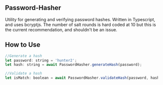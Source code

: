 Password-Hasher
---

Utility for generating and verifying password hashes. Written in Typescript, and uses bcryptjs. The number of salt rounds is hard coded at 10 but this is the current recommendation, and shouldn't be an issue.

How to Use
---

```js
//Generate a hash
let password: string = 'hunter2';
let hash: string = await PasswordHasher.generateHash(password);

//Validate a hash
let isMatch: boolean = await PasswordHasher.validateHash(password, hash);
```
